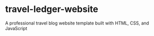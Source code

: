 # travel-ledger-website
A professional travel blog website template built with HTML, CSS, and JavaScript
